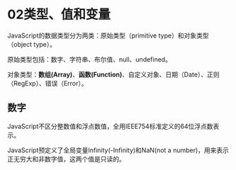 # 02类型、值和变量

JavaScript的数据类型分为两类：原始类型（primitive type）和对象类型（object type）。

原始类型包括：数字、字符串、布尔值、null、undefined。

对象类型：**数组(Array)**、**函数(Function)**、自定义对象、日期（Date）、正则（RegExp）、错误（Error）。

## 数字

JavaScript不区分整数值和浮点数值，全用IEEE754标准定义的64位浮点数表示。

JavaScript预定义了全局变量Infinity(-Infinity)和NaN(not a number)，用来表示正无穷大和非数字值，这两个值是只读的。
